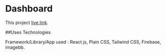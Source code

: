 # Dashboard

This project  [live link]().


##Uses Technologies

Framework/Library/App used : React.js,  Plain CSS, Tailwind CSS, Firebase, imagebb.